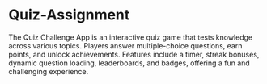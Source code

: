 # Quiz-Assignment
The Quiz Challenge App is an interactive quiz game that tests knowledge across various topics. Players answer multiple-choice questions, earn points, and unlock achievements. Features include a timer, streak bonuses, dynamic question loading, leaderboards, and badges, offering a fun and challenging experience.
